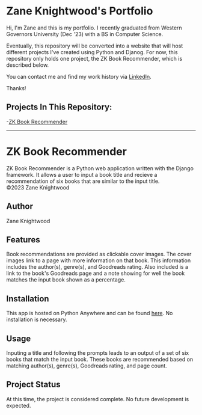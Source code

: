 # Zane Knightwood's Portfolio
Hi, I'm Zane and this is my portfolio. I recently graduated from Western Governors University (Dec '23) with a BS in Computer Science.

Eventually, this repository will be converted into a website that will host different projects I've created using Python and Djanog. For now, this repository only holds one project, the ZK Book Recommender, which is described below.

You can contact me and find my work history via [LinkedIn](https://www.linkedin.com/in/zane-knightwood).

Thanks!

## Projects In This Repository:
-[ZK Book Recommender](#zk-book-recommender)


---

# ZK Book Recommender
ZK Book Recommender is a Python web application written with the Django framework. It allows a user to input a book title and recieve a recommendation of six books that are similar to the input title.<br/>
&copy;2023 Zane Knightwood

## Author
Zane Knightwood

## Features
Book recommendations are provided as clickable cover images.
The cover images link to a page with more information on that book.
This information includes the author(s), genre(s), and Goodreads rating.
Also included is a link to the book's Goodreads page and a note showing for well the book matches the input book shown as a percentage.

## Installation
This app is hosted on Python Anywhere and can be found [here](zaneknightwood.pythonanywhere.com). No installation is necessary.

## Usage
Inputing a title and following the prompts leads to an output of a set of six books that match the input book. These books are recommended based on matching author(s), genre(s), Goodreads rating, and page count.

## Project Status
At this time, the project is considered complete. No future development is expected.
